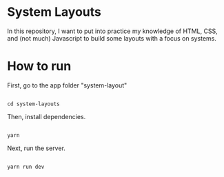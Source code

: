 # System Layouts
In this repository, I want to put into practice my knowledge of HTML, CSS, and (not much) Javascript to build some layouts with a focus on systems.

# How to run

First, go to the app folder "system-layout"

```

cd system-layouts

```

Then, install dependencies.

```

yarn

```

Next, run the server.

```

yarn run dev

```
